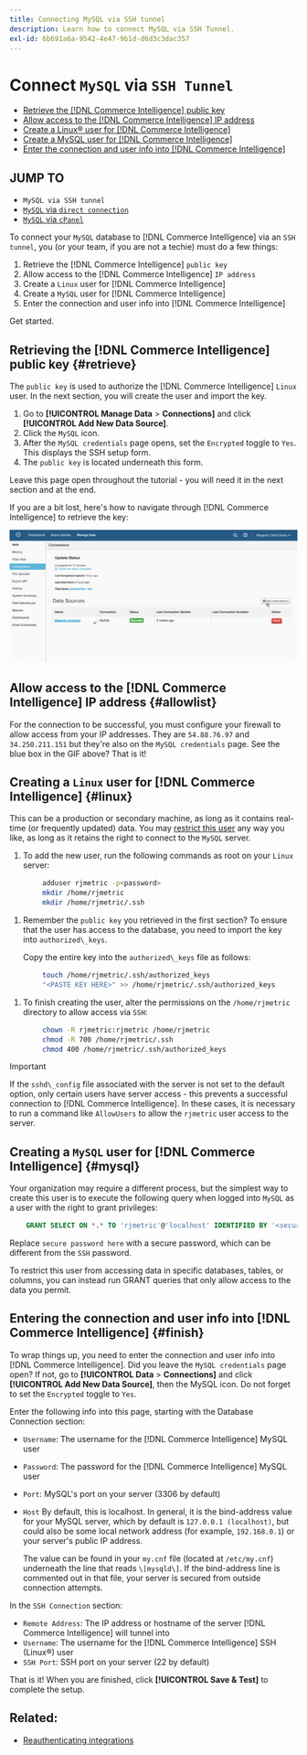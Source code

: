 ```yaml
---
title: Connecting MySQL via SSH tunnel
description: Learn how to connect MySQL via SSH Tunnel.
exl-id: 6b691a6a-9542-4e47-9b1d-d6d3c3dac357
---
```

# Connect `MySQL` via `SSH Tunnel`

* [Retrieve the [!DNL Commerce Intelligence] public key](#retrieve)
* [Allow access to the [!DNL Commerce Intelligence] IP address](#allowlist)
* [Create a Linux&reg; user for [!DNL Commerce Intelligence]](#linux)
* [Create a MySQL user for [!DNL Commerce Intelligence]](#mysql)
* [Enter the connection and user info into [!DNL Commerce Intelligence]](#finish)

## JUMP TO

* `MySQL via SSH tunnel`
* [`MySQL` via `direct connection`](../integrations/mysql-via-a-direct-connection.md)
* [`MySQL` via `cPanel`](../integrations/mysql-via-cpanel.md)

To connect your `MySQL` database to [!DNL Commerce Intelligence] via an `SSH tunnel`, you (or your team, if you are not a techie) must do a few things:

1. Retrieve the [!DNL Commerce Intelligence] `public key`
1. Allow access to the [!DNL Commerce Intelligence] `IP address`
1. Create a `Linux` user for [!DNL Commerce Intelligence]
1. Create a `MySQL` user for [!DNL Commerce Intelligence]
1. Enter the connection and user info into [!DNL Commerce Intelligence]

Get started.

## Retrieving the [!DNL Commerce Intelligence] public key {#retrieve}

The `public key` is used to authorize the [!DNL Commerce Intelligence] `Linux` user. In the next section, you will create the user and import the key.

1. Go to **[!UICONTROL Manage Data** > **Connections]** and click **[!UICONTROL Add New Data Source]**.
1. Click the `MySQL` icon.
1. After the `MySQL credentials` page opens, set the `Encrypted` toggle to `Yes`. This displays the SSH setup form.
1. The `public key` is located underneath this form.

Leave this page open throughout the tutorial - you will need it in the next section and at the end.

If you are a bit lost, here's how to navigate through [!DNL Commerce Intelligence] to retrieve the key:

![](../../../assets/MySQL_SSH.gif)<!--{: width="770"}-->

## Allow access to the [!DNL Commerce Intelligence] IP address {#allowlist}

For the connection to be successful, you must configure your firewall to allow access from your IP addresses. They are `54.88.76.97` and `34.250.211.151` but they're also on the `MySQL credentials` page. See the blue box in the GIF above? That is it!

## Creating a `Linux` user for [!DNL Commerce Intelligence] {#linux}

This can be a production or secondary machine, as long as it contains real-time (or frequently updated) data. You may [restrict this user](../../../administrator/account-management/restrict-db-access.md) any way you like, as long as it retains the right to connect to the `MySQL` server.

1. To add the new user, run the following commands as root on your `Linux` server:

```bash
        adduser rjmetric -p<password>
        mkdir /home/rjmetric
        mkdir /home/rjmetric/.ssh
```

1. Remember the `public key` you retrieved in the first section? To ensure that the user has access to the database, you need to import the key into `authorized\_keys`.

     Copy the entire key into the `authorized\_keys` file as follows:

```bash
        touch /home/rjmetric/.ssh/authorized_keys
        "<PASTE KEY HERE>" >> /home/rjmetric/.ssh/authorized_keys
```

1. To finish creating the user, alter the permissions on the `/home/rjmetric` directory to allow access via `SSH`:

```bash
        chown -R rjmetric:rjmetric /home/rjmetric
        chmod -R 700 /home/rjmetric/.ssh
        chmod 400 /home/rjmetric/.ssh/authorized_keys
```

>[!IMPORTANT]
>
>If the `sshd\_config` file associated with the server is not set to the default option, only certain users have server access - this prevents a successful connection to [!DNL Commerce Intelligence]. In these cases, it is necessary to run a command like `AllowUsers` to allow the `rjmetric` user access to the server.

## Creating a `MySQL` user for [!DNL Commerce Intelligence] {#mysql}

Your organization may require a different process, but the simplest way to create this user is to execute the following query when logged into `MySQL` as a user with the right to grant privileges:

```sql
    GRANT SELECT ON *.* TO 'rjmetric'@'localhost' IDENTIFIED BY '<secure password here>';
```

Replace `secure password here` with a secure password, which can be different from the `SSH` password.

To restrict this user from accessing data in specific databases, tables, or columns, you can instead run GRANT queries that only allow access to the data you permit.

## Entering the connection and user info into [!DNL Commerce Intelligence] {#finish}

To wrap things up, you need to enter the connection and user info into [!DNL Commerce Intelligence]. Did you leave the `MySQL credentials` page open? If not, go to **[!UICONTROL Data** > **Connections]** and click **[!UICONTROL Add New Data Source]**, then the MySQL icon. Do not forget to set the `Encrypted` toggle to `Yes`.

Enter the following info into this page, starting with the Database Connection section:

* `Username`: The username for the [!DNL Commerce Intelligence] MySQL user
* `Password`: The password for the [!DNL Commerce Intelligence] MySQL user
* `Port`: MySQL's port on your server (3306 by default)
* `Host` By default, this is localhost. In general, it is the bind-address value for your MySQL server, which by default is `127.0.0.1 (localhost)`, but could also be some local network address (for example, `192.168.0.1`) or your server's public IP address.

   The value can be found in your `my.cnf` file (located at `/etc/my.cnf`) underneath the line that reads `\[mysqld\]`. If the bind-address line is commented out in that file, your server is secured from outside connection attempts.

In the `SSH Connection` section:

* `Remote Address`: The IP address or hostname of the server [!DNL Commerce Intelligence] will tunnel into
* `Username`: The username for the [!DNL Commerce Intelligence] SSH (Linux&reg;) user
* `SSH Port`: SSH port on your server (22 by default)

That is it! When you are finished, click **[!UICONTROL Save & Test]** to complete the setup.

## Related:

* [Reauthenticating integrations](https://experienceleague.adobe.com/docs/commerce-knowledge-base/kb/how-to/mbi-reauthenticating-integrations.html?lang=en)

